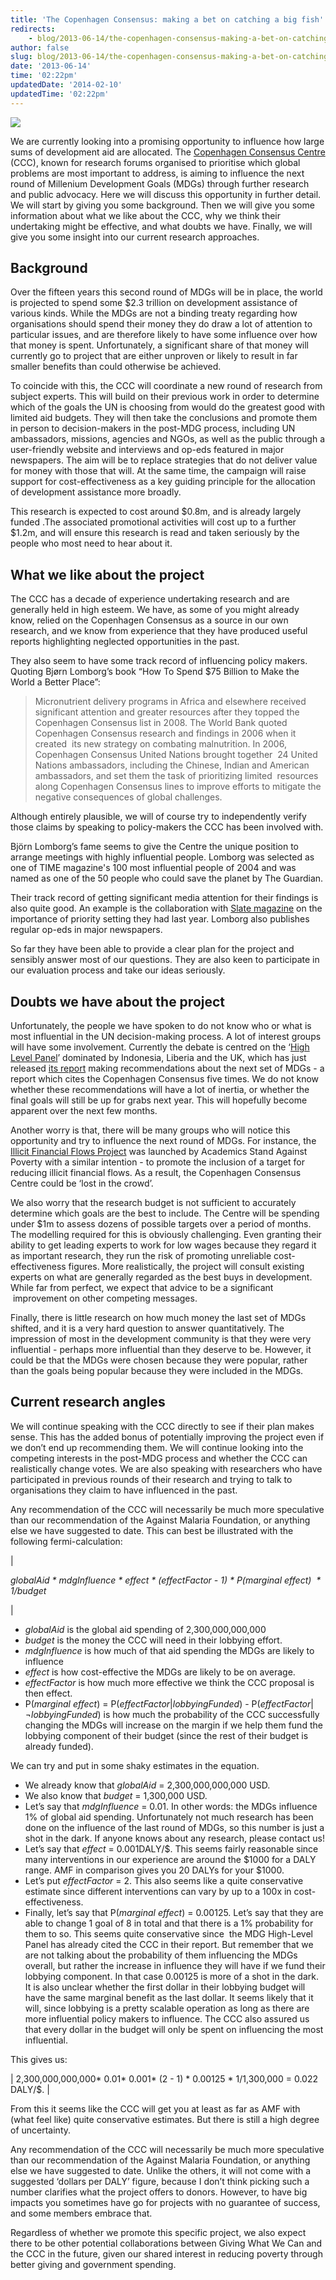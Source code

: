 ```yaml
---
title: 'The Copenhagen Consensus: making a bet on catching a big fish'
redirects:
    - blog/2013-06-14/the-copenhagen-consensus-making-a-bet-on-catching-a-big-fish
author: false
slug: blog/2013-06-14/the-copenhagen-consensus-making-a-bet-on-catching-a-big-fish
date: '2013-06-14'
time: '02:22pm'
updatedDate: '2014-02-10'
updatedTime: '02:22pm'
---
```

![](http://www.eoi.es/blogs/lauranavas/files/2012/01/no_excuses2.jpg)

We are currently looking into a promising opportunity to influence how large sums of development aid are allocated. The [Copenhagen Consensus Centre](http://www.copenhagenconsensus.com/) (CCC), known for research forums organised to prioritise which global problems are most important to address, is aiming to influence the next round of Millenium Development Goals (MDGs) through further research and public advocacy. Here we will discuss this opportunity in further detail. We will start by giving you some background. Then we will give you some information about what we like about the CCC, why we think their undertaking might be effective, and what doubts we have. Finally, we will give you some insight into our current research approaches.

## Background

Over the fifteen years this second round of MDGs will be in place, the world is projected to spend some $2.3 trillion on development assistance of various kinds. While the MDGs are not a binding treaty regarding how organisations should spend their money they do draw a lot of attention to particular issues, and are therefore likely to have some influence over how that money is spent. Unfortunately, a significant share of that money will currently go to project that are either unproven or likely to result in far smaller benefits than could otherwise be achieved.

To coincide with this, the CCC will coordinate a new round of research from subject experts. This will build on their previous work in order to determine which of the goals the UN is choosing from would do the greatest good with limited aid budgets. They will then take the conclusions and promote them in person to decision-makers in the post-MDG process, including UN ambassadors, missions, agencies and NGOs, as well as the public through a user-friendly website and interviews and op-eds featured in major newspapers. The aim will be to replace strategies that do not deliver value for money with those that will. At the same time, the campaign will raise support for cost-effectiveness as a key guiding principle for the allocation of development assistance more broadly.

This research is expected to cost around $0.8m, and is already largely funded .The associated promotional activities will cost up to a further $1.2m, and will ensure this research is read and taken seriously by the people who most need to hear about it.

## What we like about the project

The CCC has a decade of experience undertaking research and are generally held in high esteem. We have, as some of you might already know, relied on the Copenhagen Consensus as a source in our own research, and we know from experience that they have produced useful reports highlighting neglected opportunities in the past.

They also seem to have some track record of influencing policy makers. Quoting Bjørn Lomborg’s book “How To Spend $75 Billion to Make the World a Better Place”:

> Micronutrient delivery programs in Africa and elsewhere received significant attention and greater resources after they topped the Copenhagen Consensus list in 2008\. The World Bank quoted Copenhagen Consensus research and findings in 2006 when it created  its new strategy on combating malnutrition. In 2006, Copenhagen Consensus United Nations brought together  24 United Nations ambassadors, including the Chinese, Indian and American ambassadors, and set them the task of prioritizing limited  resources along Copenhagen Consensus lines to improve efforts to mitigate the negative consequences of global challenges.

Although entirely plausible, we will of course try to independently verify those claims by speaking to policy-makers the CCC has been involved with.

Björn Lomborg’s fame seems to give the Centre the unique position to arrange meetings with highly influential people. Lomborg was selected as one of TIME magazine's 100 most influential people of 2004 and was named as one of the 50 people who could save the planet by The Guardian.

Their track record of getting significant media attention for their findings is also quite good. An example is the collaboration with [Slate magazine](http://www.slate.com/articles/technology/copenhagen_consensus_2012/2012/05/copenhagen_consensus_how_to_save_the_world_on_a_budget_of_75_billion_.html) on the importance of priority setting they had last year. Lomborg also publishes regular op-eds in major newspapers.

So far they have been able to provide a clear plan for the project and sensibly answer most of our questions. They are also keen to participate in our evaluation process and take our ideas seriously.

## Doubts we have about the project

Unfortunately, the people we have spoken to do not know who or what is most influential in the UN decision-making process. A lot of interest groups will have some involvement. Currently the debate is centred on the ‘[High Level Panel](http://www.post2015hlp.org/)’ dominated by Indonesia, Liberia and the UK, which has just released [its report](http://www.un.org/sg/management/pdf/HLP_P2015_Report.pdf) making recommendations about the next set of MDGs - a report which cites the Copenhagen Consensus five times. We do not know whether these recommendations will have a lot of inertia, or whether the final goals will still be up for grabs next year. This will hopefully become apparent over the next few months.

Another worry is that, there will be many groups who will notice this opportunity and try to influence the next round of MDGs. For instance, the [Illicit Financial Flows Project](http://academicsstand.org/projects/institutional-reform-goals/the-goals/illicit-financial-flows-project/) was launched by Academics Stand Against Poverty with a similar intention - to promote the inclusion of a target for reducing illicit financial flows. As a result, the Copenhagen Consensus Centre could be ‘lost in the crowd’.

We also worry that the research budget is not sufficient to accurately determine which goals are the best to include. The Centre will be spending under $1m to assess dozens of possible targets over a period of months. The modelling required for this is obviously challenging. Even granting their ability to get leading experts to work for low wages because they regard it as important research, they run the risk of promoting unreliable cost-effectiveness figures. More realistically, the project will consult existing experts on what are generally regarded as the best buys in development. While far from perfect, we expect that advice to be a significant  improvement on other competing messages.

Finally, there is little research on how much money the last set of MDGs shifted, and it is a very hard question to answer quantitatively. The impression of most in the development community is that they were very influential - perhaps more influential than they deserve to be. However, it could be that the MDGs were chosen because they were popular, rather than the goals being popular because they were included in the MDGs.

## Current research angles

We will continue speaking with the CCC directly to see if their plan makes sense. This has the added bonus of potentially improving the project even if we don’t end up recommending them. We will continue looking into the competing interests in the post-MDG process and whether the CCC can realistically change votes. We are also speaking with researchers who have participated in previous rounds of their research and trying to talk to organisations they claim to have influenced in the past.

Any recommendation of the CCC will necessarily be much more speculative than our recommendation of the Against Malaria Foundation, or anything else we have suggested to date. This can best be illustrated with the following fermi-calculation:

<colgroup><col></colgroup>
| 

_globalAid * mdgInfluence * effect * (effectFactor - 1) * P(marginal effect)  * 1/budget_

 |

*   _globalAid_ is the global aid spending of 2,300,000,000,000
*   _budget_ is the money the CCC will need in their lobbying effort.
*   _mdgInfluence_ is how much of that aid spending the MDGs are likely to influence
*   _effect_ is how cost-effective the MDGs are likely to be on average.
*   _effectFactor_ is how much more effective we think the CCC proposal is then effect.
*   P(_marginal effect_) = P(_effectFactor_|_lobbyingFunded_) - P(_effectFactor_|¬_lobbyingFunded_) is how much the probability of the CCC successfully changing the MDGs will increase on the margin if we help them fund the lobbying component of their budget (since the rest of their budget is already funded).

We can try and put in some shaky estimates in the equation.

*   We already know that _globalAid_ = 2,300,000,000,000 USD.
*   We also know that _budget_ = 1,300,000 USD.
*   Let’s say that _mdgInfluence_ = 0.01\. In other words: the MDGs influence 1% of global aid spending. Unfortunately not much research has been done on the influence of the last round of MDGs, so this number is just a shot in the dark. If anyone knows about any research, please contact us!
*   Let’s say that _effect_ = 0.001DALY/$. This seems fairly reasonable since many interventions in our experience are around the $1000 for a DALY range. AMF in comparison gives you 20 DALYs for your $1000.
*   Let’s put _effectFactor_ = 2\. This also seems like a quite conservative estimate since different interventions can vary by up to a 100x in cost-effectiveness.
*   Finally, let’s say that P(_marginal effect_) = 0.00125\. Let’s say that they are able to change 1 goal of 8 in total and that there is a 1% probability for them to so. This seems quite conservative since  the MDG High-Level Panel has already cited the CCC in their report. But remember that we are not talking about the probability of them influencing the MDGs overall, but rather the increase in influence they will have if we fund their lobbying component. In that case 0.00125 is more of a shot in the dark. It is also unclear whether the first dollar in their lobbying budget will have the same marginal benefit as the last dollar. It seems likely that it will, since lobbying is a pretty scalable operation as long as there are more influential policy makers to influence. The CCC also assured us that every dollar in the budget will only be spent on influencing the most influential.

This gives us:

<colgroup><col></colgroup>
| 2,300,000,000,000* 0.01* 0.001* (2 - 1) * 0.00125 * 1/1,300,000 = 0.022 DALY/$. |

From this it seems like the CCC will get you at least as far as AMF with (what feel like) quite conservative estimates. But there is still a high degree of uncertainty.

Any recommendation of the CCC will necessarily be much more speculative than our recommendation of the Against Malaria Foundation, or anything else we have suggested to date. Unlike the others, it will not come with a suggested ‘dollars per DALY’ figure, because I don’t think picking such a number clarifies what the project offers to donors. However, to have big impacts you sometimes have go for projects with no guarantee of success, and some members embrace that.

Regardless of whether we promote this specific project, we also expect there to be other potential collaborations between Giving What We Can and the CCC in the future, given our shared interest in reducing poverty through better giving and government spending.